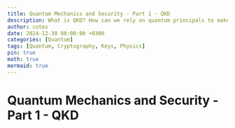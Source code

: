 ```yaml
---
title: Quantum Mechanics and Security - Part 1 - QKD
description: What is QKD? How can we rely on quantum principals to make distribution of encryption keys better?
author: cotes
date: 2024-12-30 08:00:00 +0300
categories: [Quantum]
tags: [Quantum, Cryptography, Keys, Physics]
pin: true
math: true
mermaid: true
---
```


# Quantum Mechanics and Security - Part 1 - QKD



